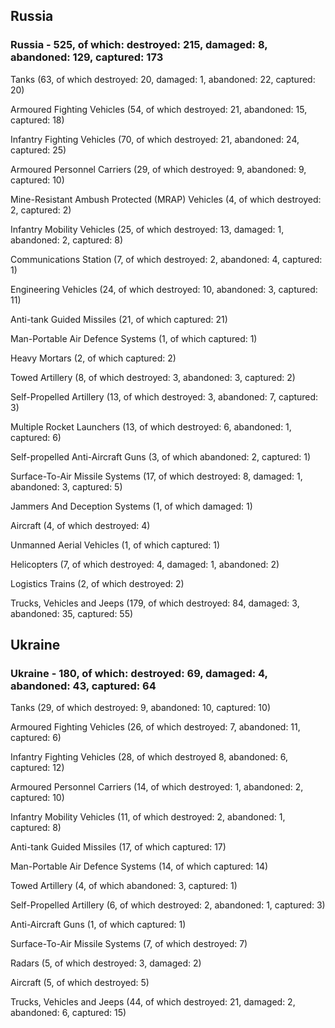 
 
 ## Russia
 
 ### Russia - 525, of which: destroyed: 215, damaged: 8, abandoned: 129, captured: 173

 

 

 Tanks (63, of which destroyed: 20, damaged: 1, abandoned: 22, captured: 20)

 Armoured Fighting Vehicles (54, of which destroyed: 21, abandoned: 15, captured: 18)

 Infantry Fighting Vehicles (70, of which destroyed: 21, abandoned: 24, captured: 25)

 Armoured Personnel Carriers (29, of which destroyed: 9, abandoned: 9, captured: 10)

 Mine-Resistant Ambush Protected (MRAP) Vehicles (4, of which destroyed: 2, captured: 2)

 Infantry Mobility Vehicles (25, of which destroyed: 13, damaged: 1, abandoned: 2, captured: 8)

 Communications Station (7, of which destroyed: 2, abandoned: 4, captured: 1)

 Engineering Vehicles (24, of which destroyed: 10, abandoned: 3, captured: 11)

 Anti-tank Guided Missiles (21, of which captured: 21)

 Man-Portable Air Defence Systems (1, of which captured: 1)

 Heavy Mortars (2, of which captured: 2)

 Towed Artillery (8, of which destroyed: 3, abandoned: 3, captured: 2)

 Self-Propelled Artillery (13, of which destroyed: 3, abandoned: 7, captured: 3)

 Multiple Rocket Launchers (13, of which destroyed: 6, abandoned: 1, captured: 6)

 Self-propelled Anti-Aircraft Guns (3, of which abandoned: 2, captured: 1)

 Surface-To-Air Missile Systems (17, of which destroyed: 8, damaged: 1, abandoned: 3, captured: 5)

 Jammers And Deception Systems (1, of which damaged: 1)

 Aircraft (4, of which destroyed: 4)

 Unmanned Aerial Vehicles (1, of which captured: 1)

 Helicopters (7, of which destroyed: 4, damaged: 1, abandoned: 2)

 Logistics Trains (2, of which destroyed: 2)

 Trucks, Vehicles and Jeeps (179, of which destroyed: 84, damaged: 3, abandoned: 35, captured: 55)

 
 
 ## Ukraine
 
 ### Ukraine - 180, of which: destroyed: 69, damaged: 4, abandoned: 43, captured: 64

 

 

 Tanks (29, of which destroyed: 9, abandoned: 10, captured: 10)

 Armoured Fighting Vehicles (26, of which destroyed: 7, abandoned: 11, captured: 6)

 Infantry Fighting Vehicles (28, of which destroyed 8, abandoned: 6, captured: 12)

 Armoured Personnel Carriers (14, of which destroyed: 1, abandoned: 2, captured: 10)

 Infantry Mobility Vehicles (11, of which destroyed: 2, abandoned: 1, captured: 8)

 Anti-tank Guided Missiles (17, of which captured: 17)

 Man-Portable Air Defence Systems (14, of which captured: 14)

 Towed Artillery (4, of which abandoned: 3, captured: 1)

 Self-Propelled Artillery (6, of which destroyed: 2, abandoned: 1, captured: 3)

 Anti-Aircraft Guns (1, of which captured: 1)

 Surface-To-Air Missile Systems (7, of which destroyed: 7)

 

 

 Radars (5, of which destroyed: 3, damaged: 2)

 Aircraft (5, of which destroyed: 5)

 Trucks, Vehicles and Jeeps (44, of which destroyed: 21, damaged: 2, abandoned: 6, captured: 15)

